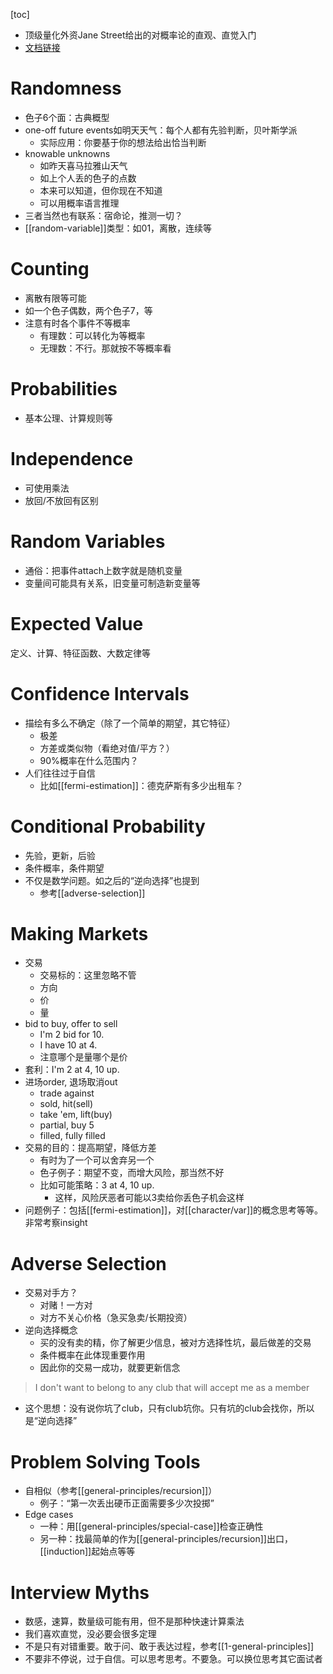 [toc]
- 顶级量化外资Jane Street给出的对概率论的直观、直觉入门
- [文档链接](https://www.janestreet.com/static/pdfs/trading-interview.pdf)
# Randomness
- 色子6个面：古典概型
- one-off future events如明天天气：每个人都有先验判断，贝叶斯学派
  - 实际应用：你要基于你的想法给出恰当判断
- knowable unknowns
  - 如昨天喜马拉雅山天气
  - 如上个人丢的色子的点数
  - 本来可以知道，但你现在不知道
  - 可以用概率语言推理
- 三者当然也有联系：宿命论，推测一切？
- [[random-variable]]类型：如01，离散，连续等
# Counting
- 离散有限等可能
- 如一个色子偶数，两个色子7，等
- 注意有时各个事件不等概率
  - 有理数：可以转化为等概率
  - 无理数：不行。那就按不等概率看
# Probabilities
- 基本公理、计算规则等
# Independence
- 可使用乘法
- 放回/不放回有区别
# Random Variables
- 通俗：把事件attach上数字就是随机变量
- 变量间可能具有关系，旧变量可制造新变量等
# Expected Value
定义、计算、特征函数、大数定律等
# Confidence Intervals
- 描绘有多么不确定（除了一个简单的期望，其它特征）
  - 极差
  - 方差或类似物（看绝对值/平方？）
  - 90%概率在什么范围内？
- 人们往往过于自信
  - 比如[[fermi-estimation]]：德克萨斯有多少出租车？
# Conditional Probability
- 先验，更新，后验
- 条件概率，条件期望
- 不仅是数学问题。如之后的“逆向选择”也提到
  - 参考[[adverse-selection]]
# Making Markets
- 交易
  - 交易标的：这里忽略不管
  - 方向
  - 价
  - 量
- bid to buy, offer to sell
  - I'm 2 bid for 10.
  - I have 10 at 4.
  - 注意哪个是量哪个是价
- 套利：I'm 2 at 4, 10 up.
- 进场order, 退场取消out
  - trade against
  - sold, hit(sell)
  - take 'em, lift(buy)
  - partial, buy 5
  - filled, fully filled
- 交易的目的：提高期望，降低方差
  - 有时为了一个可以舍弃另一个
  - 色子例子：期望不变，而增大风险，那当然不好
  - 比如可能策略：3 at 4, 10 up.
    - 这样，风险厌恶者可能以3卖给你丢色子机会这样
- 问题例子：包括[[fermi-estimation]]，对[[character/var]]的概念思考等等。非常考察insight
# Adverse Selection
- 交易对手方？
  - 对赌！一方对
  - 对方不关心价格（急买急卖/长期投资）
- 逆向选择概念
  - 买的没有卖的精，你了解更少信息，被对方选择性坑，最后做差的交易
  - 条件概率在此体现重要作用
  - 因此你的交易一成功，就要更新信念
> I don't want to belong to any club that will accept me as a member

- 这个思想：没有说你坑了club，只有club坑你。只有坑的club会找你，所以是“逆向选择”
# Problem Solving Tools
- 自相似（参考[[general-principles/recursion]]）
  - 例子：“第一次丢出硬币正面需要多少次投掷”
- Edge cases
  - 一种：用[[general-principles/special-case]]检查正确性
  - 另一种：找最简单的作为[[general-principles/recursion]]出口，[[induction]]起始点等等
# Interview Myths
- 数感，速算，数量级可能有用，但不是那种快速计算乘法
- 我们喜欢直觉，没必要会很多定理
- 不是只有对错重要。敢于问、敢于表达过程，参考[[1-general-principles]]
- 不要非不停说，过于自信。可以思考思考。不要急。可以换位思考其它面试者